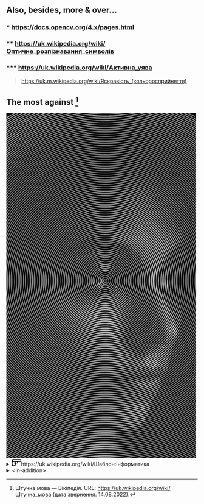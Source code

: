 ## Also, besides, more & over...

### * https://docs.opencv.org/4.x/pages.html

### ** https://uk.wikipedia.org/wiki/Оптичне_розпізнавання_символів

### *** https://uk.wikipedia.org/wiki/Активна_уява

> https://uk.m.wikipedia.org/wiki/Яскравість_(кольоросприйняття)

## The most against [^1]
[^1]: Штучна мова — Вікіпедія. URL: https://uk.wikipedia.org/wiki/Штучна_мова (дата звернення: 14.08.2022).

<img title="https://pin.it/wX6W9XM" alt="https://pin.it/wX6W9XM" src="https://raw.githubusercontent.com/nazar-chepliaka/Image-to-Ascii-Coding-Challenge/master/assets/pin/_.jpeg" width="500">

<details>
  <summary><img src="https://raw.githubusercontent.com/nazar-chepliaka/Image-to-Ascii-Coding-Challenge/master/assets/icon/1936641.png" width="24">https://uk.wikipedia.org/wiki/Шаблон:Інформатика</summary>
  <img title="Апріорна мова" alt="Прапор штучних мов, придуманий передплатниками розсилки CONLANG." src="https://raw.githubusercontent.com/nazar-chepliaka/Image-to-Ascii-Coding-Challenge/master/assets/flag/Conlangflag.svg.png" width="500">
</details>
<details>
  <summary>&lt;in-addition></summary>
&lt;link>https://github.com/mattermost<span></span>&lt;/link><br>
&lt;image><br>
  <img title="XML design for SOAP" alt="XML design for SOAP" src="https://raw.githubusercontent.com/nazar-chepliaka/Image-to-Ascii-Coding-Challenge/master/assets/screenshot/photo_2022-08-13_19-23-06.jpg" width="500"><br>
&lt;/image><br>
&lt;/in-addition>
</details>


